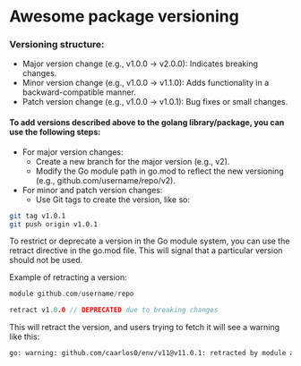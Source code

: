 # Awesome package versioning

### Versioning structure:
- Major version change (e.g., v1.0.0 → v2.0.0): Indicates breaking changes.
- Minor version change (e.g., v1.0.0 → v1.1.0): Adds functionality in a backward-compatible manner.
- Patch version change (e.g., v1.0.0 → v1.0.1): Bug fixes or small changes.

#### To add versions described above to the golang library/package, you can use the following steps:
- For major version changes:
  - Create a new branch for the major version (e.g., v2).
  - Modify the Go module path in go.mod to reflect the new versioning (e.g., github.com/username/repo/v2).
- For minor and patch version changes:
  - Use Git tags to create the version, like so:
```bash
git tag v1.0.1
git push origin v1.0.1
```

To restrict or deprecate a version in the Go module system, you can use the retract directive in the go.mod file.
This will signal that a particular version should not be used.

Example of retracting a version:
```go
module github.com/username/repo

retract v1.0.0 // DEPRECATED due to breaking changes
```

This will retract the version, and users trying to fetch it will see a warning like this:
```bash
go: warning: github.com/caarlos0/env/v11@v11.0.1: retracted by module author: DEPRECATED due to breaking changes
````
